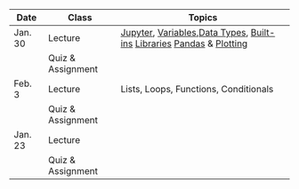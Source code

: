 | **Date** | **Class**                      |   **Topics**                     |
|----------|--------------------------------|----------------------------------|
| Jan. 30  | Lecture                        | [Jupyter](https://ucsdlib.github.io/python-novice-gapminder/01-run-quit/), [Variables](https://ucsdlib.github.io/python-novice-gapminder/02-variables/),[Data Types](https://ucsdlib.github.io/python-novice-gapminder/03-types-conversion/), [Built-ins](https://ucsdlib.github.io/python-novice-gapminder/04-built-in/) [Libraries](https://ucsdlib.github.io/python-novice-gapminder/06-libraries/) [Pandas](https://ucsdlib.github.io/python-novice-gapminder/08-data-frames/) & [Plotting](https://ucsdlib.github.io/python-novice-gapminder/09-plotting/) |
|          | Quiz & Assignment              |                                  |
| Feb. 3   | Lecture                        | Lists, Loops, Functions, Conditionals  |
|          | Quiz & Assignment              |                                  |
| Jan. 23  | Lecture                        |                                  |
|          | Quiz & Assignment              |                                 |
